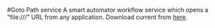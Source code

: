 #Goto Path service
A smart automator workflow service which opens a "file:///" URL from any application.
Download current from [here](https://github.com/pereljon/AppleScripts/raw/master/Goto%20Path%20service/Goto%20Path.workflow.zip).
